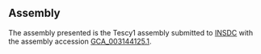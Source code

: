 

Assembly
--------

The assembly presented is the Tescy1 assembly submitted to
[INSDC](http://www.insdc.org) with the assembly accession
[GCA\_003144125.1](http://www.ebi.ac.uk/ena/data/view/GCA_003144125.1).
